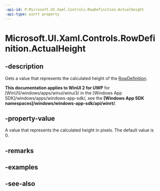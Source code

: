 ```yaml
---
-api-id: P:Microsoft.UI.Xaml.Controls.RowDefinition.ActualHeight
-api-type: winrt property
---
```


<!-- Property syntax
public double ActualHeight { get; }
-->

# Microsoft.UI.Xaml.Controls.RowDefinition.ActualHeight

## -description
Gets a value that represents the calculated height of the [RowDefinition](rowdefinition.md).

**This documentation applies to WinUI 2 for UWP** for [WinUI]/windows/apps/winui/winui3/ in the [Windows App SDK]/windows/apps/windows-app-sdk/, see the **[Windows App SDK namespaces]/windows/windows-app-sdk/api/winrt/**.

## -property-value
A value that represents the calculated height in pixels. The default value is 0.

## -remarks

## -examples

## -see-also
